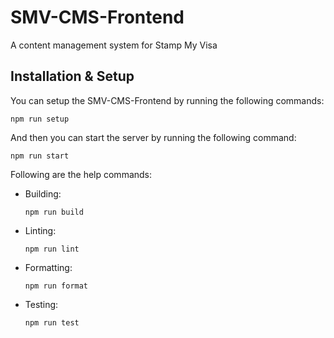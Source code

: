 # SMV-CMS-Frontend

A content management system for Stamp My Visa

## Installation & Setup

You can setup the SMV-CMS-Frontend by running the following commands:

```
npm run setup
```

And then you can start the server by running the following command:

```
npm run start
```

Following are the help commands:

- Building:
  ```
  npm run build
  ```
- Linting:
  ```
  npm run lint
  ```
- Formatting:
  ```
  npm run format
  ```
- Testing:
  ```
  npm run test
  ```
